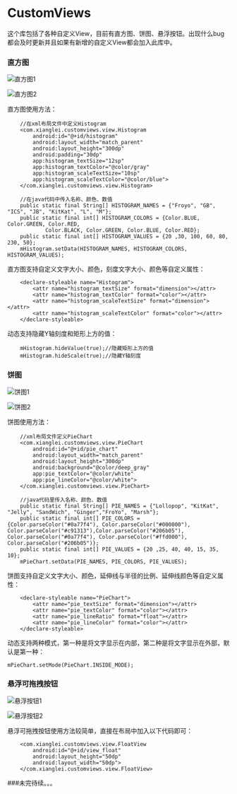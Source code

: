 # CustomViews

这个库包括了各种自定义View，目前有直方图、饼图、悬浮按钮。出现什么bug都会及时更新并且如果有新增的自定义View都会加入此库中。

### 直方图

![直方图1](https://github.com/sunxianglei/ImageLibrary/blob/master/images/%E7%9B%B4%E6%96%B9%E5%9B%BE1.png)

![直方图2](https://github.com/sunxianglei/ImageLibrary/blob/master/images/%E7%9B%B4%E6%96%B9%E5%9B%BE2.png)

直方图使用方法：

```
    //在xml布局文件中定义Histogram
    <com.xianglei.customviews.view.Histogram
        android:id="@+id/histogram"
        android:layout_width="match_parent"
        android:layout_height="300dp"
        android:padding="30dp"
        app:histogram_textSize="12sp"
        app:histogram_textColor="@color/gray"
        app:histogram_scaleTextSize="10sp"
        app:histogram_scaleTextColor="@color/blue">
    </com.xianglei.customviews.view.Histogram>
    
    //在java代码中传入名称、颜色、数值
    public static final String[] HISTOGRAM_NAMES = {"Froyo", "GB", "ICS", "JB", "KitKat", "L", "M"};
    public static final int[] HISTOGRAM_COLORS = {Color.BLUE, Color.GREEN, Color.RED,
            Color.BLACK, Color.GREEN, Color.BLUE, Color.RED};
    public static final int[] HISTOGRAM_VALUES = {20 ,30, 100, 60, 80, 230, 50};
    mHistogram.setData(HISTOGRAM_NAMES, HISTOGRAM_COLORS, HISTOGRAM_VALUES);
```

直方图支持自定义文字大小、颜色，刻度文字大小、颜色等自定义属性：

```
    <declare-styleable name="Histogram">
        <attr name="histogram_textSize" format="dimension"></attr>
        <attr name="histogram_textColor" format="color"></attr>
        <attr name="histogram_scaleTextSize" format="dimension"></attr>
        <attr name="histogram_scaleTextColor" format="color"></attr>
    </declare-styleable>
```

动态支持隐藏Y轴刻度和矩形上方的值：

```
    mHistogram.hideValue(true);//隐藏矩形上方的值
    mHistogram.hideScale(true);//隐藏Y轴刻度
```



### 饼图

![饼图1](https://github.com/sunxianglei/ImageLibrary/blob/master/images/%E9%A5%BC%E5%9B%BE1.png)

![饼图2](https://github.com/sunxianglei/ImageLibrary/blob/master/images/%E9%A5%BC%E5%9B%BE2.png)

饼图使用方法：

```
    //xml布局文件定义PieChart
    <com.xianglei.customviews.view.PieChart
        android:id="@+id/pie_chart"
        android:layout_width="match_parent"
        android:layout_height="300dp"
        android:background="@color/deep_gray"
        app:pie_textColor="@color/white"
        app:pie_lineColor="@color/white">
    </com.xianglei.customviews.view.PieChart>
    
    //java代码里传入名称、颜色、数值
    public static final String[] PIE_NAMES = {"Lollopop", "KitKat", "Jelly", "SandWich", "Ginger","FroYo", "Marsh"};
    public static final int[] PIE_COLORS = {Color.parseColor("#0a77f4"), Color.parseColor("#000000"), Color.parseColor("#c91313"),Color.parseColor("#206b05"), Color.parseColor("#0a77f4"), Color.parseColor("#ffd000"), Color.parseColor("#206b05")};
    public static final int[] PIE_VALUES = {20 ,25, 40, 40, 15, 35, 10};
    mPieChart.setData(PIE_NAMES, PIE_COLORS, PIE_VALUES);
```

饼图支持自定义文字大小、颜色，延伸线与半径的比例、延伸线颜色等自定义属性：

```
    <declare-styleable name="PieChart">
        <attr name="pie_textSize" format="dimension"></attr>
        <attr name="pie_textColor" format="color"></attr>
        <attr name="pie_lineRatio" format="float"></attr>
        <attr name="pie_lineColor" format="color"></attr>
    </declare-styleable>
```

动态支持两种模式，第一种是将文字显示在内部，第二种是将文字显示在外部，默认是第一种：

```
mPieChart.setMode(PieChart.INSIDE_MODE);
```



### 悬浮可拖拽按钮

![悬浮按钮1](https://github.com/sunxianglei/ImageLibrary/blob/master/images/%E6%82%AC%E6%B5%AE%E6%8C%89%E9%92%AE1.png)

![悬浮按钮2](https://github.com/sunxianglei/ImageLibrary/blob/master/images/%E6%82%AC%E6%B5%AE%E6%8C%89%E9%92%AE2.png)

悬浮可拖拽按钮使用方法较简单，直接在布局中加入以下代码即可：

```
    <com.xianglei.customviews.view.FloatView
        android:id="@+id/view_float"
        android:layout_height="50dp"
        android:layout_width="50dp">
    </com.xianglei.customviews.view.FloatView>
```



###未完待续。。。